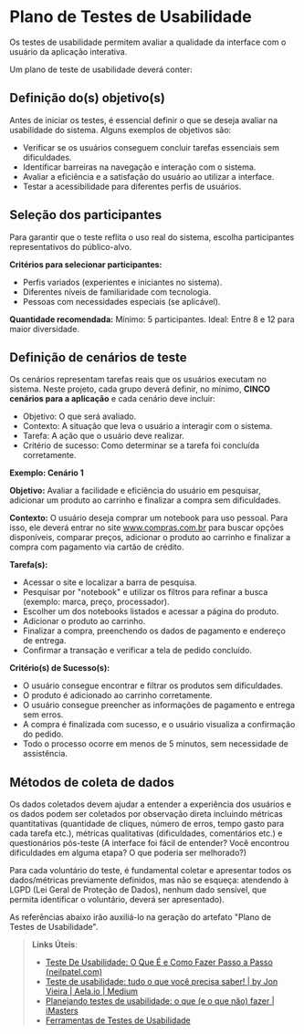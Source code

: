 # Plano de Testes de Usabilidade

Os testes de usabilidade permitem avaliar a qualidade da interface com o usuário da aplicação interativa.

Um plano de teste de usabilidade deverá conter: 

## Definição do(s) objetivo(s)

Antes de iniciar os testes, é essencial definir o que se deseja avaliar na usabilidade do sistema. 
Alguns exemplos de objetivos são:
- Verificar se os usuários conseguem concluir tarefas essenciais sem dificuldades.
- Identificar barreiras na navegação e interação com o sistema.
- Avaliar a eficiência e a satisfação do usuário ao utilizar a interface.
- Testar a acessibilidade para diferentes perfis de usuários.

## Seleção dos participantes

Para garantir que o teste reflita o uso real do sistema, escolha participantes representativos do público-alvo.

**Critérios para selecionar participantes:**
- Perfis variados (experientes e iniciantes no sistema).
- Diferentes níveis de familiaridade com tecnologia.
- Pessoas com necessidades especiais (se aplicável).

**Quantidade recomendada:**
Mínimo: 5 participantes.
Ideal: Entre 8 e 12 para maior diversidade.

## Definição de cenários de teste

Os cenários representam tarefas reais que os usuários executam no sistema. Neste projeto, cada grupo deverá definir, no mínimo, **CINCO cenários para a aplicação** e cada cenário deve incluir:

- Objetivo: O que será avaliado.
- Contexto: A situação que leva o usuário a interagir com o sistema.
- Tarefa: A ação que o usuário deve realizar.
- Critério de sucesso: Como determinar se a tarefa foi concluída corretamente.

**Exemplo: Cenário 1**

**Objetivo:** Avaliar a facilidade e eficiência do usuário em pesquisar, adicionar um produto ao carrinho e finalizar a compra sem dificuldades.

**Contexto:** O usuário deseja comprar um notebook para uso pessoal. Para isso, ele deverá entrar no site www.compras.com.br para buscar opções disponíveis, comparar preços, adicionar o produto ao carrinho e finalizar a compra com pagamento via cartão de crédito.

**Tarefa(s):** 
- Acessar o site e localizar a barra de pesquisa.
- Pesquisar por "notebook" e utilizar os filtros para refinar a busca (exemplo: marca, preço, processador).
- Escolher um dos notebooks listados e acessar a página do produto.
- Adicionar o produto ao carrinho.
- Finalizar a compra, preenchendo os dados de pagamento e endereço de entrega.
- Confirmar a transação e verificar a tela de pedido concluído.

**Critério(s) de Sucesso(s):**
- O usuário consegue encontrar e filtrar os produtos sem dificuldades.
- O produto é adicionado ao carrinho corretamente.
- O usuário consegue preencher as informações de pagamento e entrega sem erros.
- A compra é finalizada com sucesso, e o usuário visualiza a confirmação do pedido.
- Todo o processo ocorre em menos de 5 minutos, sem necessidade de assistência.

## Métodos de coleta de dados

Os dados coletados devem ajudar a entender a experiência dos usuários e os dados podem ser coletados por observação direta incluindo métricas quantitativas (quantidade de cliques, número de erros, tempo gasto para cada tarefa etc.), métricas qualitativas (dificuldades, comentários etc.) e questionários pós-teste (A interface foi fácil de entender? Você encontrou dificuldades em alguma etapa? O que poderia ser melhorado?)

Para cada voluntário do teste, é fundamental coletar e apresentar todos os dados/métricas previamente definidos, mas não se esqueça: atendendo à LGPD (Lei Geral de Proteção de Dados), nenhum dado sensível, que permita identificar o voluntário, deverá ser apresentado).

As referências abaixo irão auxiliá-lo na geração do artefato "Plano de Testes de Usabilidade".

> **Links Úteis**:
> - [Teste De Usabilidade: O Que É e Como Fazer Passo a Passo (neilpatel.com)](https://neilpatel.com/br/blog/teste-de-usabilidade/)
> - [Teste de usabilidade: tudo o que você precisa saber! | by Jon Vieira | Aela.io | Medium](https://medium.com/aela/teste-de-usabilidade-o-que-voc%C3%AA-precisa-saber-39a36343d9a6/)
> - [Planejando testes de usabilidade: o que (e o que não) fazer | iMasters](https://imasters.com.br/design-ux/planejando-testes-de-usabilidade-o-que-e-o-que-nao-fazer/)
> - [Ferramentas de Testes de Usabilidade](https://www.usability.gov/how-to-and-tools/resources/templates.html)
